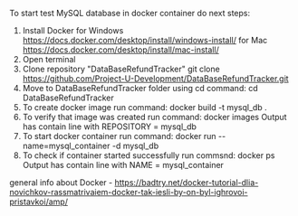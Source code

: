 To start test MySQL database in docker container do next steps:

1. Install Docker for Windows https://docs.docker.com/desktop/install/windows-install/ for Mac https://docs.docker.com/desktop/install/mac-install/
2. Open terminal
3. Clone repository "DataBaseRefundTracker" git clone https://github.com/Project-U-Development/DataBaseRefundTracker.git
4. Move to DataBaseRefundTracker folder using cd command:
    cd DataBaseRefundTracker
5. To create docker image run command:
    docker build -t mysql_db .
6. To verify that image was created run command:
    docker images
    Output has contain line with REPOSITORY = mysql_db
7. To start docker container run command:
    docker run  --name=mysql_container -d mysql_db
8. To check if container started successfully run commsnd:
    docker ps
    Output has contain line with NAME = mysql_container

general info about Docker - https://badtry.net/docker-tutorial-dlia-novichkov-rassmatrivaiem-docker-tak-iesli-by-on-byl-ighrovoi-pristavkoi/amp/
